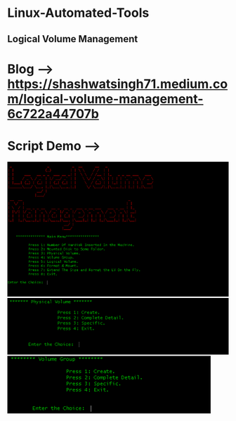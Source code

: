 # Linux-Automated-Tools


## Logical Volume Management

# Blog --> https://shashwatsingh71.medium.com/logical-volume-management-6c722a44707b
# Script Demo -->
![1](https://raw.githubusercontent.com/Shashwatsingh22/Linux-Automated-Tools/main/LVM-Tool/Demo/1.png)
![2](https://raw.githubusercontent.com/Shashwatsingh22/Linux-Automated-Tools/main/LVM-Tool/Demo/2.png)
![3](https://raw.githubusercontent.com/Shashwatsingh22/Linux-Automated-Tools/main/LVM-Tool/Demo/3.png)

